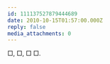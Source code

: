 ```yaml
---
id: 111137527879444689
date: 2010-10-15T01:57:00.000Z
reply: false
media_attachments: 0
---
```


□, □, □ □. ​​​​


